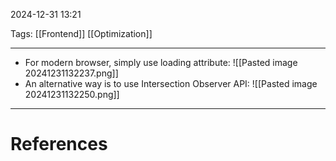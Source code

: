 2024-12-31 13:21

Tags: [[Frontend]] [[Optimization]]

---

- For modern browser, simply use loading attribute:
![[Pasted image 20241231132237.png]]
- An alternative way is to use Intersection Observer API:
![[Pasted image 20241231132250.png]]


---
# References